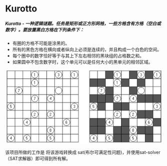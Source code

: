# Kurotto

##### Kurotto - 一种逻辑谜题。任务是矩形或正方形网格，一些方格含有方格（空白或数字）。要放置黑白方格在下列条件下：

* 有圈的方格不可能是涂黑的。
* 所有的黑色方格在横向或者纵向上必须是连续的，并且构成一个白色的空间。
* 每个圈中的数字恰好等于与其上下左右相邻的黑块组的占格数之和。
* 如果圆中不包含数字时，这个单元可以是任何大小的黑单元的相邻区域。

![1628590724221](README.assets/1628590724221.png)

该项目所做的工作是 将该游戏转换成 sat(布尔可满足性问题)，并使用sat-solver（SAT求解器）即可得到所有解。

